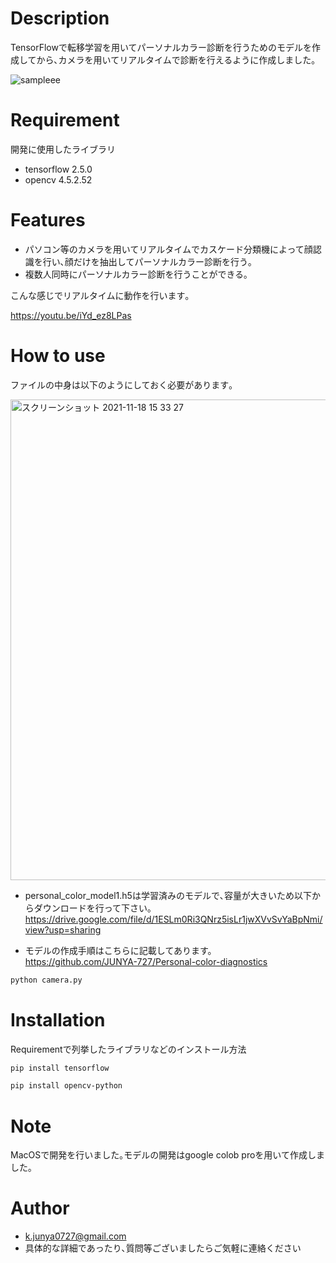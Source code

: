 # Description
TensorFlowで転移学習を用いてパーソナルカラー診断を行うためのモデルを作成してから､カメラを用いてリアルタイムで診断を行えるように作成しました｡

![sampleee](https://user-images.githubusercontent.com/61785070/142383981-7d9cbcd1-1241-4f22-b2d5-30d182cf20ca.jpg)


# Requirement
 開発に使用したライブラリ
 
* tensorflow 2.5.0
* opencv 4.5.2.52


# Features
* パソコン等のカメラを用いてリアルタイムでカスケード分類機によって顔認識を行い､顔だけを抽出してパーソナルカラー診断を行う｡
* 複数人同時にパーソナルカラー診断を行うことができる｡

こんな感じでリアルタイムに動作を行います｡

https://youtu.be/iYd_ez8LPas


# How to use
ファイルの中身は以下のようにしておく必要があります｡

<img width="769" alt="スクリーンショット 2021-11-18 15 33 27" src="https://user-images.githubusercontent.com/61785070/142364606-fa229493-c985-41f1-99aa-9ce81d0648d0.png">

* personal_color_model1.h5は学習済みのモデルで､容量が大きいため以下からダウンロードを行って下さい｡
https://drive.google.com/file/d/1ESLm0Ri3QNrz5isLr1jwXVvSvYaBpNmi/view?usp=sharing

* モデルの作成手順はこちらに記載してあります。
https://github.com/JUNYA-727/Personal-color-diagnostics

```bash
python camera.py
```


# Installation
 
Requirementで列挙したライブラリなどのインストール方法
```bash
pip install tensorflow 
```
```bash
pip install opencv-python
```
# Note
MacOSで開発を行いました｡モデルの開発はgoogle colob proを用いて作成しました｡

# Author
* k.junya0727@gmail.com
* 具体的な詳細であったり､質問等ございましたらご気軽に連絡ください
